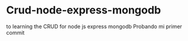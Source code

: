 # Crud-node-express-mongodb
to learning the CRUD for node js express mongodb
Probando mi primer commit
